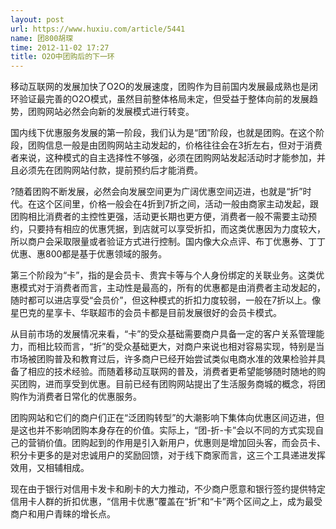 ```yaml
---
layout: post
url: https://www.huxiu.com/article/5441
name: 团800胡琛
time: 2012-11-02 17:27
title: O2O中团购后的下一环
---
```

移动互联网的发展加快了O2O的发展速度，团购作为目前国内发展最成熟也是闭环验证最完善的O2O模式，虽然目前整体格局未定，但受益于整体向前的发展趋势，团购网站必然会向新的发展模式进行转变。

国内线下优惠服务发展的第一阶段，我们认为是“团”阶段，也就是团购。在这个阶段，团购信息一般是由团购网站主动发起的，价格往往会在3折左右，但对于消费者来说，这种模式的自主选择性不够强，必须在团购网站发起活动时才能参加，并且必须先在团购网站付款，提前预约后才能消费。

?随着团购不断发展，必然会向发展空间更为广阔优惠空间迈进，也就是“折”时代。在这个区间里，价格一般会在4折到7折之间，活动一般由商家主动发起，跟团购相比消费者的主控性更强，活动更长期也更方便，消费者一般不需要主动预约，只要持有相应的优惠凭据，到店就可以享受折扣，而这类优惠因为力度较大，所以商户会采取限量或者验证方式进行控制。国内像大众点评、布丁优惠券、丁丁优惠、惠800都是基于优惠领域的服务。

第三个阶段为“卡”，指的是会员卡、贵宾卡等与个人身份绑定的关联业务。这类优惠模式对于消费者而言，主动性是最高的，所有的优惠都是由消费者主动发起的，随时都可以进店享受“会员价”，但这种模式的折扣力度较弱，一般在7折以上。像星巴克的星享卡、华联超市的会员卡都是目前发展很好的会员卡模式。

从目前市场的发展情况来看，“卡”的受众基础需要商户具备一定的客户关系管理能力，而相比较而言，“折”的受众基础更大，对商户来说也相对容易实现，特别是当市场被团购普及和教育过后，许多商户已经开始尝试类似电商水准的效果检验并具备了相应的技术经验。而随着移动互联网的普及，消费者更希望能够随时随地的购买团购，进而享受到优惠。目前已经有团购网站提出了生活服务商城的概念，将团购作为消费者日常化的优惠服务。

团购网站和它们的商户们正在“泛团购转型”的大潮影响下集体向优惠区间迈进，但是这也并不影响团购本身存在的价值。实际上，“团-折-卡”会以不同的方式实现自己的营销价值。团购起到的作用是引入新用户，优惠则是增加回头客，而会员卡、积分卡更多的是对忠诚用户的奖励回馈，对于线下商家而言，这三个工具递进发挥效用，又相辅相成。

现在由于银行对信用卡发卡和刷卡的大力推动，不少商户愿意和银行签约提供特定信用卡人群的折扣优惠，“信用卡优惠”覆盖在“折”和“卡”两个区间之上，成为最受商户和用户青睐的增长点。


